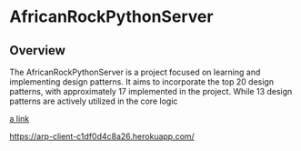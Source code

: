 # AfricanRockPythonServer
## Overview
The AfricanRockPythonServer is a project focused on learning and implementing design patterns. It aims to incorporate the top 20 design patterns, with approximately 17 implemented in the project. While 13 design patterns are actively utilized in the core logic

[a link](https://github.com/tagir215/african-rock-python-server/doc/uml.png)

https://arp-client-c1df0d4c8a26.herokuapp.com/
